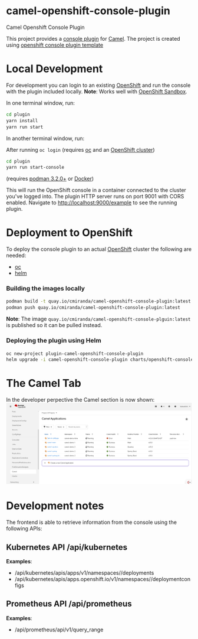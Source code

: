# camel-openshift-console-plugin
Camel Openshift Console Plugin

This project provides a [console plugin](https://github.com/openshift/console/tree/master/frontend/packages/console-dynamic-plugin-sdk) for [Camel](https://camel.apache.org).
The project is created using [openshift console plugin template](https://github.com/openshift/console-plugin-template)

# Local Development

For development you can login to an existing [OpenShift](https://www.redhat.com/en/technologies/cloud-computing/openshift) and run the console with the plugin included locally.
**Note**: Works well with [OpenShift Sandbox](https://developers.redhat.com/developer-sandbox).

In one terminal window, run:

```sh
cd plugin
yarn install
yarn run start
```

In another terminal window, run:

After running `oc login` (requires [oc](https://console.redhat.com/openshift/downloads) and an [OpenShift cluster](https://console.redhat.com/openshift/create))

```sh
cd plugin
yarn run start-console
```
(requires [podman 3.2.0+](https://podman.io) or [Docker](https://www.docker.com))


This will run the OpenShift console in a container connected to the cluster
you've logged into. The plugin HTTP server runs on port 9001 with CORS enabled.
Navigate to <http://localhost:9000/example> to see the running plugin.

# Deployment to OpenShift

To deploy the console plugin to an actual [OpenShift](https://www.redhat.com/en/technologies/cloud-computing/openshift) cluster the following are needed:

- [oc](https://console.redhat.com/openshift/downloads)
- [helm](https://helm.sh)

### Building the images locally

```sh
podman build -t quay.io/cmiranda/camel-openshift-console-plugin:latest .
podman push quay.io/cmiranda/camel-openshift-console-plugin:latest
```

**Note**: The image `quay.io/cmiranda/camel-openshift-console-plguin:latest` is published so it can be pulled instead.

### Deploying the plugin using Helm

```sh
oc new-project plugin-camel-openshift-console-plugin
helm upgrade -i camel-openshift-console-plugin charts/openshift-console-plugin --namespace plugin-camel-openshift-console-plugin --set plugin.image=quay.io/cmiranda/camel-openshift-console-plugin:latest
```

# The Camel Tab

In the developer perpective the Camel section is now shown:
[![The Camel Plugin Home](screenshots/home.png)](screenshots/home.png)


# Development notes

The frontend is able to retrieve information from the console using the following APIs:

## Kubernetes API /api/kubernetes
**Examples**:
  - /api/kubernetes/apis/apps/v1/namespaces/<namespace>/deployments
  - /api/kubernetes/apis/apps.openshift.io/v1/namespaces/<namespace>/deploymentconfigs

## Prometheus API /api/prometheus

**Examples**:
- /api/prometheus/api/v1/query_range

